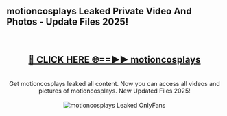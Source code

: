 <h2>motioncosplays Leaked Private Video And Photos - Update Files 2025!</h2>
<br>
<div align="center">
<h2><a href="https://linkcuts.com/hfmhzwbr" rel="nofollow">🔴 CLICK HERE 🌐==►► motioncosplays</a></h2>
<br>
Get motioncosplays leaked all content. Now you can access all videos and pictures of motioncosplays. New Updated Files 2025!
<br>
<br>
<a href="https://linkcuts.com/hfmhzwbr" rel="nofollow" data-target="animated-image.originalLink"><img src="https://i.ibb.co.com/WyWwxjT/player-gif2.gif" alt="motioncosplays Leaked OnlyFans" style="max-width: 100%; display: inline-block;" data-target="animated-image.originalImage"></a>
</div>
<br>